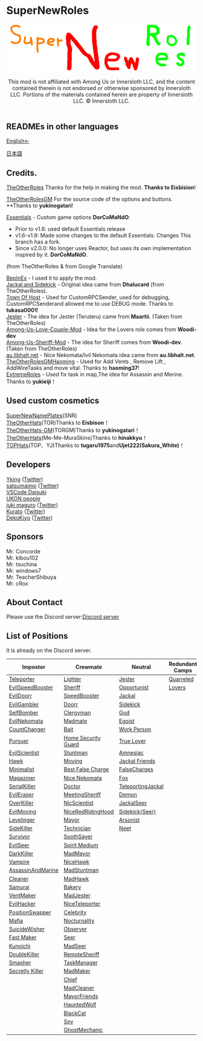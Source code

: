 # SuperNewRoles
![SNRImage](/images/SNRImage.png)

<center>
This mod is not affiliated with Among Us or Innersloth LLC, and the content contained therein is not endorsed or otherwise sponsored by Innersloth LLC. Portions of the materials contained herein are property of Innersloth LLC. © Innersloth LLC.
</center><br>

## READMEs in other languages

[English←](https://github.com/ykundesu/SuperNewRoles/blob/master/README.md)

[日本語](https://github.com/ykundesu/SuperNewRoles/blob/master/READMEs/README_jp.md)


## Credits.

[TheOtherRoles](https://github.com/Eisbison/TheOtherRoles) Thanks for the help in making the mod. **Thanks to Eisbision**!

[TheOtherRolesGM](https://github.com/yukinogatari/TheOtherRoles-GM) For the source code of the options and buttons. **Thanks to **yukinogatari**!

[Essentials](https://github.com/DorCoMaNdO/Reactor-Essentials) - Custom game options
**DorCoMaNdO**:
- Prior to v1.6: used default Essentials release
- v1.6-v1.8: Made some changes to the default Essentials. Changes This branch has a fork.
- Since v2.0.0: No longer uses Reactor, but uses its own implementation inspired by it. **DorCoMaNdO**.

(from TheOtherRoles & from Google Translate)

[BepInEx](https://github.com/BepInEx) - I used it to apply the mod.<br>
[Jackal and Sidekick](https://www.twitch.tv/dhalucard) - Original idea came from **Dhalucard** (from TheOtherRoles).<br>
[Town Of Host](https://github.com/tukasa0001/TownOfHost) - Used for CustomRPCSender, used for debugging, CustomRPCSenderand allowed me to use DEBUG mode. Thanks to **tukasa0001**!<br>
[Jester](https://github.com/Maartii/Jester) - The idea for Jester (Teruteru) came from **Maartii**. (Taken from TheOtherRoles)<br>
[Among-Us-Love-Couple-Mod](https://github.com/Woodi-dev/Among-Us-Love-Couple-Mod) - Idea for the Lovers role comes from **Woodi-dev**<br>
[Among-Us-Sheriff-Mod](https://github.com/Woodi-dev/Among-Us-Sheriff-Mod) - The idea for Sheriff comes from **Woodi-dev**. (Taken from TheOtherRoles)<br>
[au.libhalt.net](https://au.libhalt.net) - Nice Nekomata/Ivil Nekomata idea came from **au.libhalt.net**.<br>
[TheOtherRolesGMHaoming](https://github.com/haoming37/TheOtherRoles-GM-Haoming) - Used for Add Vents , Remove Lift , AddWireTasks and move vital. Thanks to **haoming37**!<br>
[ExtremeRoles](https://github.com/yukieiji/ExtremeRoles) - Used fix task in map,The idea for Assassin and Merine. Thanks to **yukieiji**！<br>

## Used custom cosmetics
[SuperNewNamePlates](https://github.com/ykundesu/SuperNewNamePlates)(SNR)<br>
[TheOtherHats](https://github.com/Eisbison/TheOtherHats)(TOR)Thanks to **Eisbison**！<br>
[TheOtherHats-GM](https://github.com/yukinogatari/TheOtherHats-GM)(TORGM)Thanks to **yukinogatari**！<br>
[TheOtherHats](https://github.com/hinakkyu/TheOtherHats)(Me-Me-MuraSkins)Thanks to **hinakkyu**！<br>
[TOPHats](https://github.com/Ujet222/TOPHats)(TOP、YJ)Thanks to **tugaru1975**and**Ujet222(Sakura_White)**！<br>

## Developers
[Yking](https://github.com/ykundesu) ([Twitter](https://twitter.com/SNRDevs))<br>
[satsumaimo](https://github.com/satsumaimoamo) ([Twitter](https://twitter.com/satsumaimo_SNR))<br>
[VSCode Daisuki](https://github.com/aaaaaaaaaaaaaaaaaaaaaaaaaaaaaa9841)<br>
[UKON people](https://github.com/UKON256)<br>
[juki maguro](https://github.com/jukimaguro1) ([Twitter](https://twitter.com/jukimaguro))<br>
[Kurato](https://github.com/Kurato-Tsukishiro) ([Twitter](https://twitter.com/Kurato_SNR7))<br>
[DekoKiyo](https://github.com/Dekokiyo) ([Twitter](https://twitter.com/kiyo_deko))<br>

## Sponsors
Mr. Concorde<br>
Mr. kibou102<br>
Mr. tsuchina<br>
Mr. windows7<br>
Mr. TeacherShibuya<br>
Mr. cRox<br>

## About Contact
Please use the Discord server:[Discord server](https://discord.gg/95YuUZp4kM)

## List of Positions
It is already on the Discord server.

| Impostor | Crewmate | Neutral | Redundant Camps |
|----------|-------------|-----------------|----------------|
| [Teleporter](#テレポーター) | [Lighter](#ライター) | [Jester](#てるてる) | [Quarreled](#クラード) |
| [EvilSpeedBooster](#イビルスピードブースター) | [Sheriff](#シェリフ) | [Opportunist](#オポチュニスト) | [Lovers](#ラバーズ) |
| [EvilDoorr](#イビルドアー) | [SpeedBooster](#スピードブースター) | [Jackal](#ジャッカル) |  |
| [EvilGambler](#イビルギャンブラー) | [Doorr](#ドアー) | [Sidekick](#サイドキック) |  |
| [SelfBomber](#自爆魔) | [Clergyman](#聖職者) | [God](#神) | |
| [EvilNekomata](#イビル猫又) | [Madmate](#マッドメイト) | [Egoist](#エゴイスト) | |
| [CountChanger](#カウントチェンジャー) | [Bait](#ベイト) | [Work Person](#仕事人) |  |
| [Pursuer](#追跡者) | [Home Security Guard](#自宅警備員) |  [True Lover](#純愛者) |  |
| [EvilScientist](#イビルサイエンティスト) | [Stuntman](#スタントマン) | [Amnesiac](#忘却者) |  |
| [Hawk](#ホーク) | [Moving](#ムービング) |[Jackal Friends](#ジャッカルフレンズ)  |  |
| [Minimalist](#ミニマリスト) | [Best False Charge](#ベスト冤罪ヤー) | [FalseCharges](#冤罪師) |  |
| [Magaziner](#マガジナー)| [Nice Nekomata](#ナイス猫又) | [Fox](#妖狐) |  |
| [SerialKiller](#シリアルキラー) | [Doctor](#ドクター)|[TeleportingJackal](#テレポートジャッカル)
| [EvilEraser](#イビルイレイサー) | [MeetingSheriff](#ミーティングシェリフ)| [Demon](#悪魔)
| [OverKiller](#オーバーキラー) | [NicScientist](#ナイスサイエンティスト)| [JackalSeer](#ジャッカルシーア)
| [EvilMoving](#イビルムービング) |[NiceRedRidingHood](#ナイス赤ずきん)| [Sidekick(Seer)](#サイドキックシーア)
| [Levelinger](#レベリンガー) | [Mayor](#メイヤー) | [Arsonist](#アーソニスト)
| [SideKiller](#サイドキラー) | [Technician](#技術者) | [Neet](#ニート)
| [Survivor](#サバイバー) | [SoothSayer](#占い師)
| [EvilSeer](#イビルシーア)|[Spirit Medium](#霊媒師)
| [DarkKiller](#ダークキラー)|[MadMayor](#マッドメイヤー)
| [Vampire](#ヴァンパイア)|[NiceHawk](#ナイスホーク)
| [AssassinAndMarine](#アサシン&マーリン)|[MadStuntman](#マッドスタントマン)
| [Cleaner](#クリーナー)|[MadHawk](#マッドホーク)
| [Samurai](#侍)|[Bakery](#パン屋)
| [VentMaker](#ベントメーカー)|[MadJester](#マッドてるてる)
| [EvilHacker](#イビルハッカー)|[NiceTeleporter](#ナイステレポーター)
| [PositionSwapper](#ポジションスワッパー)|[Celebrity](#スター)
| [Mafia](#マフィア)|[Nocturnality](#夜行性)
| [SuicideWisher](#スーサイドウィッシャー‌)|[Observer](#選挙管理委員)
| [Fast Maker](#ファストメーカー)|[Seer](#シーア)
| [Kunoichi](#クノイチ)|[MadSeer](#マッドシーア)
| [DoubleKiller](#ダブルキラー)|[RemoteSheriff](#リモートシェリフ)
| [Smasher](#スマッシャー)|[TaskManager](#タスクマネージャー)
| [Secretly Killer](#シークレットリーキラー) |[MadMaker](#マッドメーカー)
| |[Chief](#村長)
| |[MadCleaner](#マッドクリーナー)
| |[MayorFriends](#メイヤーフレンズ)
| |[HauntedWolf](#狐憑き)
| |[BlackCat](#黒猫)
| |[Spy](#スパイ)
| |[GhostMechanic](#亡霊整備士)
